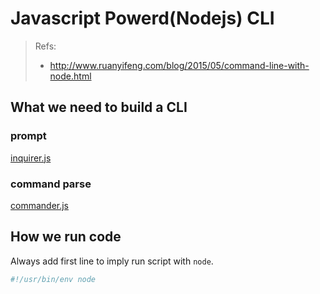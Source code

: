 # Javascript Powerd(Nodejs) CLI

> Refs:
>
> - http://www.ruanyifeng.com/blog/2015/05/command-line-with-node.html

## What we need to build a CLI

### prompt

[inquirer.js](https://github.com/SBoudrias/Inquirer.js)

### command parse

[commander.js](https://github.com/tj/commander.js)

## How we run code

Always add first line to imply run script with `node`.

```javascript
#!/usr/bin/env node

```
